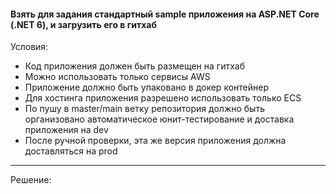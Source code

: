 #### Взять для задания стандартный sample приложения на ASP.NET Core (.NET 6), и загрузить его в гитхаб  
Условия:
* Код приложения должен быть размещен на гитхаб  
* Можно использовать только сервисы AWS  
* Приложение должно быть упаковано в докер контейнер  
* Для хостинга приложения разрешено использовать только ECS  
* По пушу в master/main ветку репозитория должно быть организовано автоматическое юнит-тестирование и доставка приложения на dev  
* После ручной проверки, эта же версия приложения должна доставляться на prod  

***

Решение:  
